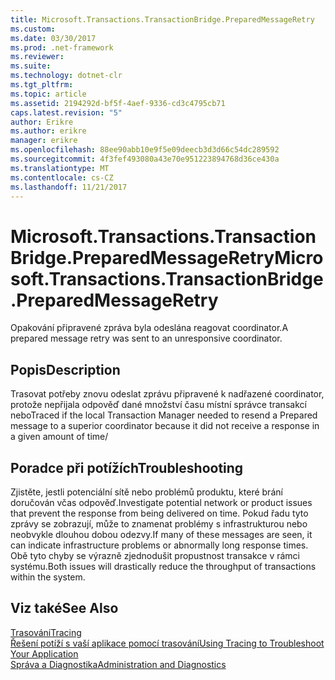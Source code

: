 ```yaml
---
title: Microsoft.Transactions.TransactionBridge.PreparedMessageRetry
ms.custom: 
ms.date: 03/30/2017
ms.prod: .net-framework
ms.reviewer: 
ms.suite: 
ms.technology: dotnet-clr
ms.tgt_pltfrm: 
ms.topic: article
ms.assetid: 2194292d-bf5f-4aef-9336-cd3c4795cb71
caps.latest.revision: "5"
author: Erikre
ms.author: erikre
manager: erikre
ms.openlocfilehash: 88ee90abb10e9f5e09deecb3d3d66c54dc289592
ms.sourcegitcommit: 4f3fef493080a43e70e951223894768d36ce430a
ms.translationtype: MT
ms.contentlocale: cs-CZ
ms.lasthandoff: 11/21/2017
---
```

# <a name="microsofttransactionstransactionbridgepreparedmessageretry"></a><span data-ttu-id="a8514-102">Microsoft.Transactions.TransactionBridge.PreparedMessageRetry</span><span class="sxs-lookup"><span data-stu-id="a8514-102">Microsoft.Transactions.TransactionBridge.PreparedMessageRetry</span></span>
<span data-ttu-id="a8514-103">Opakování připravené zpráva byla odeslána reagovat coordinator.</span><span class="sxs-lookup"><span data-stu-id="a8514-103">A prepared message retry was sent to an unresponsive coordinator.</span></span>  
  
## <a name="description"></a><span data-ttu-id="a8514-104">Popis</span><span class="sxs-lookup"><span data-stu-id="a8514-104">Description</span></span>  
 <span data-ttu-id="a8514-105">Trasovat potřeby znovu odeslat zprávu připravené k nadřazené coordinator, protože nepřijala odpověď dané množství času místní správce transakcí nebo</span><span class="sxs-lookup"><span data-stu-id="a8514-105">Traced if the local Transaction Manager needed to resend a Prepared message to a superior coordinator because it did not receive a response in a given amount of time/</span></span>  
  
## <a name="troubleshooting"></a><span data-ttu-id="a8514-106">Poradce při potížích</span><span class="sxs-lookup"><span data-stu-id="a8514-106">Troubleshooting</span></span>  
 <span data-ttu-id="a8514-107">Zjistěte, jestli potenciální sítě nebo problémů produktu, které brání doručován včas odpověď.</span><span class="sxs-lookup"><span data-stu-id="a8514-107">Investigate potential network or product issues that prevent the response from being delivered on time.</span></span>  <span data-ttu-id="a8514-108">Pokud řadu tyto zprávy se zobrazují, může to znamenat problémy s infrastrukturou nebo neobvykle dlouhou dobou odezvy.</span><span class="sxs-lookup"><span data-stu-id="a8514-108">If many of these messages are seen, it can indicate infrastructure problems or abnormally long response times.</span></span> <span data-ttu-id="a8514-109">Obě tyto chyby se výrazně zjednodušit propustnost transakce v rámci systému.</span><span class="sxs-lookup"><span data-stu-id="a8514-109">Both issues will drastically reduce the throughput of transactions within the system.</span></span>  
  
## <a name="see-also"></a><span data-ttu-id="a8514-110">Viz také</span><span class="sxs-lookup"><span data-stu-id="a8514-110">See Also</span></span>  
 [<span data-ttu-id="a8514-111">Trasování</span><span class="sxs-lookup"><span data-stu-id="a8514-111">Tracing</span></span>](../../../../../docs/framework/wcf/diagnostics/tracing/index.md)  
 [<span data-ttu-id="a8514-112">Řešení potíží s vaší aplikace pomocí trasování</span><span class="sxs-lookup"><span data-stu-id="a8514-112">Using Tracing to Troubleshoot Your Application</span></span>](../../../../../docs/framework/wcf/diagnostics/tracing/using-tracing-to-troubleshoot-your-application.md)  
 [<span data-ttu-id="a8514-113">Správa a Diagnostika</span><span class="sxs-lookup"><span data-stu-id="a8514-113">Administration and Diagnostics</span></span>](../../../../../docs/framework/wcf/diagnostics/index.md)
